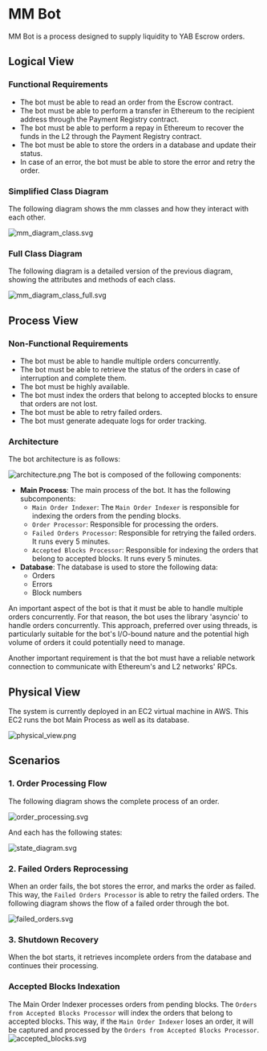 # MM Bot
MM Bot is a process designed to supply liquidity to YAB Escrow orders.

## Logical View
### Functional Requirements
- The bot must be able to read an order from the Escrow contract.
- The bot must be able to perform a transfer in Ethereum to the recipient address through the Payment
Registry contract.
- The bot must be able to perform a repay in Ethereum to recover the funds in the L2 through the
Payment Registry contract.
- The bot must be able to store the orders in a database and update their status.
- In case of an error, the bot must be able to store the error and retry the order.

### Simplified Class Diagram
The following diagram shows the mm classes and how they interact with each other.

![mm_diagram_class.svg](images%2Fmm_diagram_class.svg)

### Full Class Diagram
The following diagram is a detailed version of the previous diagram, 
showing the attributes and methods of each class.

![mm_diagram_class_full.svg](images%2Fmm_diagram_class_full.svg)

## Process View
### Non-Functional Requirements
- The bot must be able to handle multiple orders concurrently.
- The bot must be able to retrieve the status of the orders in case of interruption and complete them.
- The bot must be highly available.
- The bot must index the orders that belong to accepted blocks to ensure that orders are not lost.
- The bot must be able to retry failed orders.
- The bot must generate adequate logs for order tracking.

### Architecture
The bot architecture is as follows:

![architecture.png](images%2Farchitecture.png)
The bot is composed of the following components:
- **Main Process**: The main process of the bot. It has the following subcomponents:
    - `Main Order Indexer`: The `Main Order Indexer` is responsible for indexing the orders from 
    the pending blocks.
  - `Order Processor`: Responsible for processing the orders.
  - `Failed Orders Processor`: Responsible for retrying the failed orders.
  It runs every 5 minutes.
  - `Accepted Blocks Processor`: Responsible for indexing the orders that belong to accepted blocks. It runs every 5 minutes.
- **Database**: The database is used to store the following data:
  - Orders
  - Errors
  - Block numbers

An important aspect of the bot is that it must be able to handle multiple orders concurrently.
For that reason, the bot uses the library 'asyncio' to handle orders concurrently. This approach, 
preferred over using threads, is particularly suitable for the bot's I/O-bound nature and the potential 
high volume of orders it could potentially need to manage.

Another important requirement is that the bot must have a reliable network connection to communicate
with Ethereum's and L2 networks' RPCs.

## Physical View
The system is currently deployed in an EC2 virtual machine in AWS.
This EC2 runs the bot Main Process as well as its database. 

![physical_view.png](images/physical_view.png)

## Scenarios
### 1. Order Processing Flow
The following diagram shows the complete process of an order.

![order_processing.svg](images%2Forder_processing.svg)

And each has the following states:

![state_diagram.svg](images%2Fstate_diagram.svg)

### 2. Failed Orders Reprocessing
When an order fails, the bot stores the error, and marks the order as failed. This way, the `Failed
Orders Processor` is able to retry the failed orders. The following diagram shows the flow of a 
failed order through the bot.

![failed_orders.svg](images%2Ffailed_orders.svg)

### 3. Shutdown Recovery
When the bot starts, it retrieves incomplete orders from the database and continues their processing.

### Accepted Blocks Indexation
The Main Order Indexer processes orders from pending blocks. The `Orders from
Accepted Blocks Processor` will index the orders that belong to accepted blocks. This way, if the `Main Order
Indexer` loses an order, it will be captured and processed by the `Orders from Accepted Blocks Processor`.
![accepted_blocks.svg](images%2Faccepted_blocks.svg)
